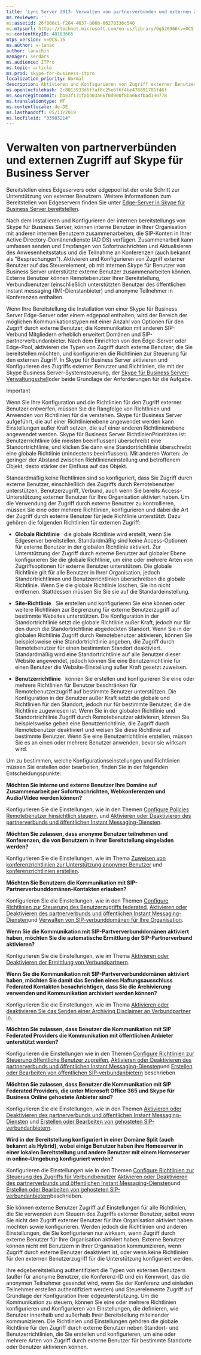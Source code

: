 ```yaml
---
title: 'Lync Server 2013: Verwalten von partnerverbünden und externen Zugriff auf Skype für Business Server'
ms.reviewer: ''
ms:assetid: 26f806c1-f284-4637-b06b-06270336c540
ms:mtpsurl: https://technet.microsoft.com/en-us/library/Gg520966(v=OCS.15)
ms:contentKeyID: 48183665
mtps_version: v=OCS.15
ms.author: v-lanac
author: lanachin
manager: serdars
ms.audience: ITPro
ms.topic: article
ms.prod: skype-for-business-itpro
localization_priority: Normal
description: Aktivieren und Konfigurieren von Zugriff externer Benutzer auf das Steuerelement, ob mit internen Skype für Benutzer von Business Server unterstützte externe Benutzer zusammenarbeiten können.
ms.openlocfilehash: 2c8013933d6ffaf8c25e6f6f4be476891781f46f
ms.sourcegitcommit: bb53f131fabb03a66f0d000f8ba668fbad190778
ms.translationtype: MT
ms.contentlocale: de-DE
ms.lasthandoff: 05/11/2019
ms.locfileid: "33903214"
---
```

# <a name="managing-federation-and-external-access-to-skype-for-business-server"></a>Verwalten von partnerverbünden und externen Zugriff auf Skype für Business Server

Bereitstellen eines Edgeservers oder edgepool ist der erste Schritt zur Unterstützung von externer Benutzern. Weitere Informationen zum Bereitstellen von Edgeservern finden Sie unter [Edge-Server in Skype für Business Server bereitstellen](../../deploy/deploy-edge-server/deploy-edge-server.md).

Nach dem Installieren und Konfigurieren der internen bereitstellungs von Skype für Business Server, können interne Benutzer in Ihrer Organisation mit anderen internen Benutzern zusammenarbeiten, die SIP-Konten in Ihrer Active Directory-Domänendienste (AD DS) verfügen. Zusammenarbeit kann umfassen senden und Empfangen von Sofortnachrichten und Aktualisieren des Anwesenheitsstatus und die Teilnahme an Konferenzen (auch bekannt als "Besprechungen"). Aktivieren und Konfigurieren von Zugriff externer Benutzer auf das Steuerelement, ob mit internen Skype für Benutzer von Business Server unterstützte externe Benutzer zusammenarbeiten können. Externe Benutzer können Remotebenutzer Ihrer Bereitstellung, Verbundbenutzer (einschließlich unterstützten Benutzer des öffentlichen instant messaging (IM)-Dienstanbieter) und anonyme Teilnehmer in Konferenzen enthalten.

Wenn Ihre Bereitstellung die Installation von einer Skype für Business Server Edge-Server oder einem edgepool enthalten, wird der Bereich der möglichen Kommunikationstypen mit einer Anzahl von Optionen für den Zugriff durch externe Benutzer, die Kommunikation mit anderen SIP-Verbund Mitgliedern erheblich erweitert Domänen und SIP-partnerverbundanbieter. Nach dem Einrichten von den Edge-Server oder Edge-Pool, aktivieren die Typen von Zugriff durch externe Benutzer, die Sie bereitstellen möchten, und konfigurieren die Richtlinien zur Steuerung für den externen Zugriff. In Skype für Business Server aktivieren und Konfigurieren des Zugriffs externer Benutzer und Richtlinien, die mit der Skype Business Server-Systemsteuerung, der [Skype für Business Server-Verwaltungsshell](../management-shell.md)oder beide Grundlage der Anforderungen für die Aufgabe. 



> [!IMPORTANT]  
> Wenn Sie Ihre Konfiguration und die Richtlinien für den Zugriff externer Benutzer entwerfen, müssen Sie die Rangfolge von Richtlinien und Anwenden von Richtlinien für die verstehen. Skype für Business Server aufgeführt, die auf einer Richtlinienebene angewendet werden kann Einstellungen außer Kraft setzen, die auf einer anderen Richtlinienebene angewendet werden. Skype für Business Server RichtlinienPrioritäten ist: Benutzerrichtlinie (die meisten beeinflussen) überschreibt eine Standortrichtlinie, und klicken Sie dann eine Standortrichtlinie überschreibt eine globale Richtlinie (mindestens beeinflussen). Mit anderen Worten: Je geringer der Abstand zwischen Richtlinieneinstellung und betroffenem Objekt, desto stärker der Einfluss auf das Objekt.


Standardmäßig keine Richtlinien sind so konfiguriert, dass Sie Zugriff durch externe Benutzer, einschließlich des Zugriffs durch Remotebenutzer unterstützen, Benutzerzugriff, Verbund, auch wenn Sie bereits Access-Unterstützung externer Benutzer für Ihre Organisation aktiviert haben. Um die Verwendung der Zugriff durch externe Benutzer zu kontrollieren, müssen Sie eine oder mehrere Richtlinien, konfigurieren und dabei die Art der Zugriff durch externe Benutzer für jede Richtlinie unterstützt. Dazu gehören die folgenden Richtlinien für externen Zugriff:

  - **Globale Richtlinie**   die globale Richtlinie wird erstellt, wenn Sie Edgeserver bereitstellen. Standardmäßig sind keine Access-Optionen für externe Benutzer in der globalen Richtlinie aktiviert. Zur Unterstützung der Zugriff durch externe Benutzer auf globaler Ebene konfigurieren Sie die globale Richtlinie, um eine oder mehrere Arten von Zugriffsoptionen für externe Benutzer unterstützen. Die globale Richtlinie gilt für alle Benutzer in Ihrer Organisation, jedoch Standortrichtlinien und Benutzerrichtlinien überschreiben die globale Richtlinie. Wenn Sie die globale Richtlinie löschen, Sie ihn nicht entfernen. Stattdessen müssen Sie Sie sie auf die Standardeinstellung.

  - **Site-Richtlinie**   Sie erstellen und konfigurieren Sie eine können oder weitere Richtlinien zur Begrenzung für externe Benutzerzugriff auf bestimmte Websites unterstützen. Die Konfiguration in der Standortrichtlinie setzt die globale Richtlinie außer Kraft, jedoch nur für den durch die Standortrichtlinie abgedeckten Standort. Wenn Sie in der globalen Richtlinie Zugriff durch Remotebenutzer aktivieren, können Sie beispielsweise eine Standortrichtlinie angeben, die Zugriff durch Remotebenutzer für einen bestimmten Standort deaktiviert. Standardmäßig wird eine Standortrichtlinie auf alle Benutzer dieser Website angewendet, jedoch können Sie eine Benutzerrichtlinie für einen Benutzer die Website-Einstellung außer Kraft gesetzt zuweisen.

  - **Benutzerrichtlinie**   können Sie erstellen und konfigurieren Sie eine oder mehrere Richtlinien für Benutzer beschränken für Remotebenutzerzugriff auf bestimmte Benutzer unterstützen. Die Konfiguration in der Benutzer außer Kraft setzt die globale und Richtlinien für den Standort, jedoch nur für bestimmte Benutzer, die die Richtlinie zugewiesen ist. Wenn Sie in der globalen Richtlinie und Standortrichtlinie Zugriff durch Remotebenutzer aktivieren, können Sie beispielsweise geben eine Benutzerrichtlinie, die Zugriff durch Remotebenutzer deaktiviert und weisen Sie diese Richtlinie auf bestimmte Benutzer. Wenn Sie eine Benutzerrichtlinie erstellen, müssen Sie es an einen oder mehrere Benutzer anwenden, bevor sie wirksam wird.

Um zu bestimmen, welche Konfigurationseinstellungen und Richtlinien müssen Sie erstellen oder bearbeiten, finden Sie in der folgenden Entscheidungspunkte:

**Möchten Sie interne und externe Benutzer Ihre Domäne auf Zusammenarbeit per Sofortnachrichten, Webkonferenzen und Audio/Video werden können?**

Konfigurieren Sie die Einstellungen, wie in den Themen [Configure Policies Remotebenutzer hinsichtlich steuern](external-access-policies/configure-policies-to-control-remote-user-access.md), und [Aktivieren oder Deaktivieren des partnerverbunds und öffentlichen Instant Messaging-Diensten](access-edge/enable-or-disable-federation-and-public-im-connectivity.md).

**Möchten Sie zulassen, dass anonyme Benutzer teilnehmen und Konferenzen, die von Benutzern in Ihrer Bereitstellung eingeladen werden?**

Konfigurieren Sie die Einstellungen, wie im Thema [Zuweisen von konferenzrichtlinien zur Unterstützung anonymer Benutzer](access-edge/assign-conferencing-policies-to-support-anonymous-users.md) und [konferenzrichtlinien erstellen](../conferencing/create-policies.md).

**Möchten Sie Benutzern die Kommunikation mit SIP-Partnerverbunddomänen-Kontakten erlauben?**

Konfigurieren Sie die Einstellungen, wie in den Themen [Configure Richtlinien zur Steuerung des Benutzerzugriffs federated](external-access-policies/configure-policies-to-control-federated-user-access.md), [Aktivieren oder Deaktivieren des partnerverbunds und öffentlichen Instant Messaging-Diensten](access-edge/enable-or-disable-federation-and-public-im-connectivity.md)und [Verwalten von SIP-verbunddomänen für Ihre Organisation](sip-domains/manage-sip-federated-domains-for-your-organization.md).


**Wenn Sie die Kommunikation mit SIP-Partververbunddomänen aktiviert haben, möchten Sie die automatische Ermittlung der SIP-Partnerverbund aktivieren?**

Konfigurieren Sie die Einstellungen, wie im Thema [Aktivieren oder Deaktivieren der Ermittlung von Verbundpartnern](access-edge/enable-or-disable-discovery-of-federation-partners.md).

**Wenn Sie die Kommunikation mit SIP-Partververbunddomänen aktiviert haben, möchten Sie damit das Senden eines Haftungsausschluss Federated Kontakten benachrichtigen, dass Sie die Archivierung verwenden und Kommunikation archiviert werden können?**

Konfigurieren Sie die Einstellungen, wie im Thema [Aktivieren oder deaktivieren Sie das Senden einer Archiving Disclaimer an Verbundpartner in](access-edge/enable-or-disable-sending-an-archiving-disclaimer-to-federated-partners.md).

**Möchten Sie zulassen, dass Benutzer die Kommunikation mit SIP Federated Providers die Kommunikation mit öffentlichen Anbieter unterstützt werden?**

Konfigurieren die Einstellungen wie in den Themen [Configure Richtlinien zur Steuerung öffentliche Benutzer zugreifen](external-access-policies/configure-policies-to-control-public-user-access.md), [Aktivieren oder Deaktivieren des partnerverbunds und öffentlichen Instant Messaging-Diensten](access-edge/enable-or-disable-federation-and-public-im-connectivity.md)und [Erstellen oder Bearbeiten von öffentlichen SIP-verbundanbietern](sip-providers/manage-sip-federated-providers-for-your-organization.md#create-or-edit-public-sip-federated-providers-in-skype-for-business-server) beschrieben


**Möchten Sie zulassen, dass Benutzer die Kommunikation mit SIP Federated Providers, die unter Microsoft Office 365 und Skype für Business Online gehostete Anbieter sind?**

Konfigurieren Sie die Einstellungen, wie in den Themen [Aktivieren oder Deaktivieren des partnerverbunds und öffentlichen Instant Messaging-Diensten](access-edge/enable-or-disable-federation-and-public-im-connectivity.md) und [Erstellen oder Bearbeiten von gehosteten SIP-verbundanbietern](sip-providers/manage-sip-federated-providers-for-your-organization.md#create-or-edit-hosted-sip-federated-providers-in-skype-for-business-server).

**Wird in der Bereitstellung konfiguriert in einer Domäne Split (auch bekannt als Hybrid), wobei einige Benutzer haben ihre Homeserver in einer lokalen Bereitstellung und andere Benutzer mit einem Homeserver in online-Umgebung konfiguriert werden?**

Konfigurieren die Einstellungen wie in den Themen [Configure Richtlinien zur Steuerung des Zugriffs für Verbundbenutzer](external-access-policies/configure-policies-to-control-federated-user-access.md) [Aktivieren oder Deaktivieren des partnerverbunds und öffentlichen Instant Messaging-Diensten](access-edge/enable-or-disable-federation-and-public-im-connectivity.md)und [Erstellen oder Bearbeiten von gehosteten SIP-verbundanbietern](sip-providers/manage-sip-federated-providers-for-your-organization.md#create-or-edit-hosted-sip-federated-providers-in-skype-for-business-server)beschrieben.


Sie können externe Benutzer Zugriff auf Einstellungen für alle Richtlinien, die Sie verwenden zum Steuern des Zugriffs externer Benutzer, selbst wenn Sie nicht den Zugriff externer Benutzer für Ihre Organisation aktiviert haben möchten sowie konfigurieren. Werden jedoch die Richtlinien und anderen Einstellungen, die Sie konfigurieren nur wirksam, wenn Zugriff durch externe Benutzer für Ihre Organisation aktiviert haben. Externe Benutzer können nicht mit Benutzern in Ihrer Organisation kommunizieren, wenn Zugriff durch externe Benutzer deaktiviert ist, oder wenn keine Richtlinien für den externen Benutzerzugriff für die Unterstützung konfiguriert werden.

Ihre edgebereitstellung authentifiziert die Typen von externen Benutzern (außer für anonyme Benutzer, die Konferenz-ID und ein Kennwort, das die anonymen Teilnehmer gesendet wird, wenn Sie der Konferenz und einladen Teilnehmer erstellen authentifiziert werden) und Steuerelemente Zugriff auf Grundlage der Konfiguration Ihrer edgeunterstützung. Um die Kommunikation zu steuern, können Sie eine oder mehrere Richtlinien konfigurieren und Konfigurieren von Einstellungen, die definieren, wie Benutzer innerhalb und außerhalb Ihrer Bereitstellung miteinander kommunizieren. Die Richtlinien und Einstellungen gehören die globale Richtlinie für den Zugriff durch externe Benutzer neben Standort- und Benutzerrichtlinien, die Sie erstellen und konfigurieren, um eine oder mehrere Arten von Zugriff durch externe Benutzer für bestimmte Standorte oder Benutzer aktivieren können.

